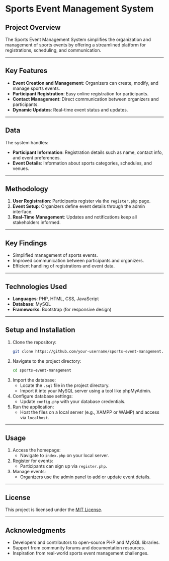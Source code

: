 # Sports Event Management System

## Project Overview
The Sports Event Management System simplifies the organization and management of sports events by offering a streamlined platform for registrations, scheduling, and communication.

---

## Key Features
- **Event Creation and Management**: Organizers can create, modify, and manage sports events.
- **Participant Registration**: Easy online registration for participants.
- **Contact Management**: Direct communication between organizers and participants.
- **Dynamic Updates**: Real-time event status and updates.

---

## Data
The system handles:
- **Participant Information**: Registration details such as name, contact info, and event preferences.
- **Event Details**: Information about sports categories, schedules, and venues.

---

## Methodology
1. **User Registration**: Participants register via the `register.php` page.
2. **Event Setup**: Organizers define event details through the admin interface.
3. **Real-Time Management**: Updates and notifications keep all stakeholders informed.

---

## Key Findings
- Simplified management of sports events.
- Improved communication between participants and organizers.
- Efficient handling of registrations and event data.

---

## Technologies Used
- **Languages**: PHP, HTML, CSS, JavaScript
- **Database**: MySQL
- **Frameworks**: Bootstrap (for responsive design)

---

## Setup and Installation
1. Clone the repository:
   ```bash
   git clone https://github.com/your-username/sports-event-management.git
   ```
2. Navigate to the project directory:
   ```bash
   cd sports-event-management
   ```
3. Import the database:
   - Locate the `.sql` file in the project directory.
   - Import it into your MySQL server using a tool like phpMyAdmin.
4. Configure database settings:
   - Update `config.php` with your database credentials.
5. Run the application:
   - Host the files on a local server (e.g., XAMPP or WAMP) and access via `localhost`.

---

## Usage
1. Access the homepage:
   - Navigate to `index.php` on your local server.
2. Register for events:
   - Participants can sign up via `register.php`.
3. Manage events:
   - Organizers use the admin panel to add or update event details.

---

## License
This project is licensed under the [MIT License](LICENSE).

---

## Acknowledgments
- Developers and contributors to open-source PHP and MySQL libraries.
- Support from community forums and documentation resources.
- Inspiration from real-world sports event management challenges.
